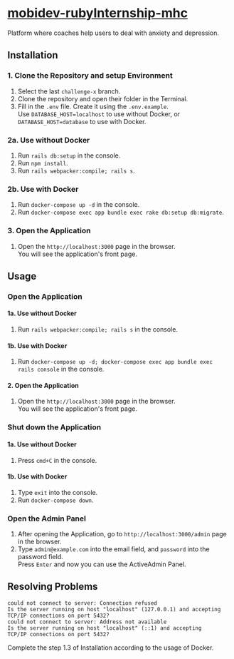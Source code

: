 # [mobidev-rubyInternship-mhc](http://mental.vchkhr.com/)

Platform where coaches help users to deal with anxiety and depression.



## Installation

### 1. Clone the Repository and setup Environment

1. Select the last `challenge-x` branch.
2. Clone the repository and open their folder in the Terminal.
3. Fill in the `.env` file. Create it using the `.env.example`.\
Use `DATABASE_HOST=localhost` to use without Docker, or\
`DATABASE_HOST=database` to use with Docker.

### 2a. Use without Docker
1. Run `rails db:setup` in the console.
2. Run `npm install`.
3. Run `rails webpacker:compile; rails s`.

### 2b. Use with Docker
1. Run `docker-compose up -d` in the console.
2. Run `docker-compose exec app bundle exec rake db:setup db:migrate`.

### 3. Open the Application
1. Open the `http://localhost:3000` page in the browser.\
You will see the application's front page.



## Usage

### Open the Application

#### 1a. Use without Docker
1. Run `rails webpacker:compile; rails s` in the console.

#### 1b. Use with Docker
1. Run `docker-compose up -d; docker-compose exec app bundle exec rails console` in the console.

#### 2. Open the Application
1. Open the `http://localhost:3000` page in the browser.\
You will see the application's front page.

### Shut down the Application

#### 1a. Use without Docker
1. Press `cmd+C` in the console.

#### 1b. Use with Docker
1. Type `exit` into the console.
2. Run `docker-compose down`.

### Open the Admin Panel
1. After opening the Application, go to `http://localhost:3000/admin` page in the browser.
2. Type `admin@example.com` into the email field, and `password` into the password field.\
Press `Enter` and now you can use the ActiveAdmin Panel.



## Resolving Problems
```
could not connect to server: Connection refused 
Is the server running on host "localhost" (127.0.0.1) and accepting 
TCP/IP connections on port 5432? 
could not connect to server: Address not available 
Is the server running on host "localhost" (::1) and accepting 
TCP/IP connections on port 5432?
```
Complete the step 1.3 of Installation according to the usage of Docker.

